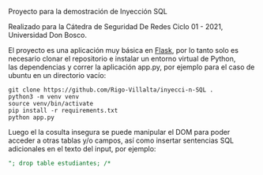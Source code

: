 Proyecto para la demostración de Inyección SQL

Realizado para la Cátedra de Seguridad De Redes
Ciclo 01 - 2021, Universidad Don Bosco.

El proyecto es una aplicación muy básica en [Flask](https://flask.palletsprojects.com), por lo tanto solo
es necesario clonar el repositorio e instalar un entorno virtual de Python,  
las dependencias y correr la aplicación app.py, por ejemplo para el caso de ubuntu en un directorio vacío:

```shell
git clone https://github.com/Rigo-Villalta/inyecci-n-SQL .
python3 -m venv venv
source venv/bin/activate
pip install -r requirements.txt
python app.py
```

Luego el la cosulta insegura se puede manipular el DOM para poder acceder a otras tablas y/o campos, 
así como insertar sentencias SQL adicionales en el texto del input, por ejemplo:

```SQL
"; drop table estudiantes; /*
```